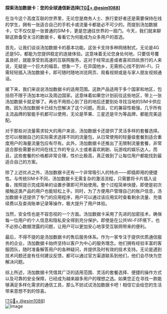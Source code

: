 **探索汤加数据卡：您的全球通信新选择[[TG💪+ @esim1088](https://t.me/s/esim1088)]**

在当今这个高度互联的世界里，无论您是商务人士、旅行爱好者还是需要保持在线的学生，拥有一张适合自己的手机卡或流量卡都是必不可少的。而提到汤加数据卡，它不仅仅是一张普通的SIM卡，更是您通往世界的一扇门。今天，我们就来聊聊这款备受关注的数据卡，看看它为何能成为众多用户的首选。

首先，让我们谈谈汤加数据卡的基本功能。这张卡支持多种网络制式，无论是4G还是5G，都能为您提供稳定的连接体验。这意味着无论您身处何地，只要信号覆盖良好，就能享受到高速的互联网服务。这对于经常出差或者喜欢四处旅行的人来说，无疑是一个巨大的福音。想象一下，在异国他乡，无需担心找不到Wi-Fi，只需轻轻插入汤加数据卡，即可随时随地浏览网页、观看视频或是与家人朋友视频通话。

接下来，我们来说说汤加数据卡的适用范围。这款产品适用于多个国家和地区，包括但不限于汤加本地以及周边国家。这意味着如果您计划前往这些地区，带上一张汤加数据卡就足够了。再也不用担心到了目的地后还要到处寻找当地的SIM卡供应商，因为汤加数据卡已经为您解决了这个问题。而且，它的兼容性极强，几乎所有主流品牌的智能手机都可以使用，无论是苹果、三星还是华为等品牌，都能完美适配。

对于那些对流量需求较大的用户来说，汤加数据卡还提供了灵活多样的套餐选择。您可以根据自己的实际需求选择不同的流量包，从日常使用的轻量级套餐到适合重度用户的海量流量包应有尽有。此外，汤加数据卡还推出了无限制流量套餐，非常适合那些需要长时间在线工作的专业人士或者喜欢刷剧、玩游戏的娱乐达人。而且，这些套餐的价格都非常合理，性价比极高，真正做到了让每位用户都能找到最适合自己的方案。

除了上述优点之外，汤加数据卡还有一个非常吸引人的特点——即插即用的便捷性。与传统SIM卡不同，汤加数据卡无需复杂的激活流程，只需要将卡片插入设备，按照提示完成简单的设置步骤即可开始使用。整个过程简单快捷，即使是初次接触这类产品的用户也能轻松上手。同时，为了方便用户管理自己的账户信息，汤加数据卡还提供了专门的应用程序，用户可以通过该应用实时查看剩余流量、充值续费以及查询账单记录等操作，极大提升了用户体验。

当然，安全性也是不容忽视的一个方面。汤加数据卡采用了先进的加密技术，确保每一位用户的个人信息和隐私安全得到充分保护。即使是在公共Wi-Fi环境下，也不必担心数据泄露的问题，让用户可以更加安心地享受互联网带来的便利。

最后，不得不提的是汤加数据卡的售后服务体系。作为一家专注于提供优质通信服务的企业，汤加数据卡始终坚持以客户为中心的服务理念。他们拥有经验丰富的客服团队，随时准备解答用户的各种疑问，并提供及时有效的技术支持。无论是遇到技术问题还是有任何建议反馈，都可以通过官方渠道联系到他们，他们会尽快为您解决问题。

综上所述，汤加数据卡凭借其广泛的适用范围、灵活的套餐选择、便捷的操作方式以及可靠的安全保障，已经成为越来越多用户的理想之选。如果您正在寻找一款能够满足多样化需求的通信工具，那么不妨试试汤加数据卡吧！相信它会给您的生活带来意想不到的惊喜。

[[TG💪+ @esim1088](https://t.me/s/esim1088)]  
![Image](https://i.postimg.cc/4NQfJmqS/Snipaste-2025-05-13-00-14-12.png)